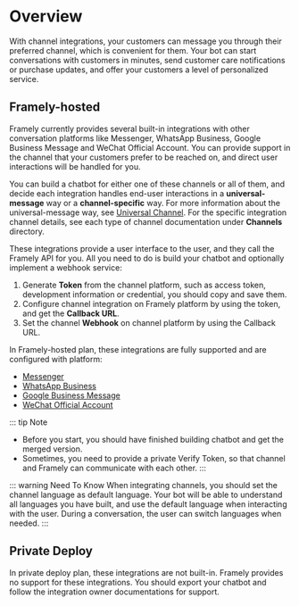 # Overview

With channel integrations, your customers can message you through their preferred channel, which is convenient for them. Your bot can start conversations with customers in minutes, send customer care notifications or purchase updates, and offer your customers a level of personalized service. 

## Framely-hosted 

Framely currently provides several built-in integrations with other conversation platforms like Messenger, WhatsApp Business, Google Business Message and WeChat Official Account. You can provide support in the channel that your customers prefer to be reached on, and direct user interactions will be handled for you. 

You can build a chatbot for either one of these channels or all of them, and decide each integration handles end-user interactions in a **universal-message** way or a **channel-specific** way. For more information about the universal-message way, see [Universal Channel](universalmessage.md). For the specific integration channel details, see each type of channel documentation under **Channels** directory.

These integrations provide a user interface to the user, and they call the Framely API for you. All you need to do is build your chatbot and optionally implement a webhook service: 
1. Generate **Token** from the channel platform, such as access token, development information or credential, you should copy and save them.
2. Configure channel integration on Framely platform by using the token, and get the **Callback URL**.
3. Set the channel **Webhook** on channel platform by using the Callback URL.

In Framely-hosted plan, these integrations are fully supported and are configured with platform: 
- [Messenger](messenger.md)
- [WhatsApp Business](whatsapp.md)
- [Google Business Message](googlebusiness.md)
- [WeChat Official Account](wpa.md)

::: tip Note
- Before you start, you should have finished building chatbot and get the merged version.
- Sometimes, you need to provide a private Verify Token, so that channel and Framely can communicate with each other.
:::

::: warning Need To Know
When integrating channels, you should set the channel language as default language. Your bot will be able to understand all languages you have built, and use the default language when interacting with the user. During a conversation, the user can switch languages when needed.
:::

## Private Deploy
In private deploy plan, these integrations are not built-in. Framely provides no support for these integrations. You should export your chatbot and follow the integration owner documentations for support. 